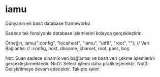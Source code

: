 # iamu
Dünyanın en basit database frameworkü

Sadece tek fonsiyonla database işlemlerini kolayca gerçekleştirin.

Örneğin,
	iamu(":config", "localhost", "iamu", "utf8", "root", ""); // Veri Bağlantısı
	// :config, host, dbname, charset, root, pass, boş

Not: Şuan sadece dinamik veri bağlantısı ve basit veri çekme işlemlerini gerçekleştirmektedir.
Not2: Select işlemi daha pratikleşecektir.
Not3: Geliştirilmeye devam edecektir. Takipte kalın!
